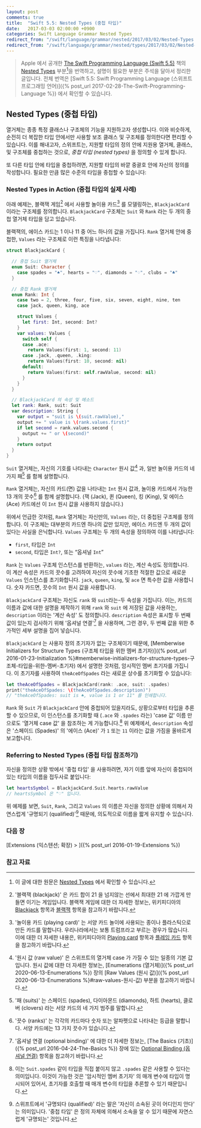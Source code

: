 ```yaml
---
layout: post
comments: true
title:  "Swift 5.5: Nested Types (중첩 타입)"
date:   2017-03-03 02:00:00 +0900
categories: Swift Language Grammar Nested Types
redirect_from: "/swift/language/grammar/nested/2017/03/02/Nested-Types.html"
redirect_from: "/swift/language/grammar/nested/types/2017/03/02/Nested-Types.html"
---
```


> Apple 에서 공개한 [The Swift Programming Language (Swift 5.5)](https://docs.swift.org/swift-book/) 책의 [Nested Types](https://docs.swift.org/swift-book/LanguageGuide/NestedTypes.html) 부분[^Nested-Types]을 번역하고, 설명이 필요한 부분은 주석을 달아서 정리한 글입니다. 전체 번역은 [Swift 5.5: Swift Programming Language (스위프트 프로그래밍 언어)]({% post_url 2017-02-28-The-Swift-Programming-Language %}) 에서 확인할 수 있습니다.

## Nested Types (중첩 타입)

열거체는 종종 특정 클래스나 구조체의 기능을 지원하고자 생성합니다. 이와 비슷하게, 순전히 더 복잡한 타입 안에서만 사용할 보조 클래스 및 구조체를 정의한다면 편리할 수 있습니다. 이를 해내고자, 스위프트는, 지원할 타입의 정의 안에 지원용 열거체, 클래스, 및 구조체를 중첩하는 것으로, _중첩 타입 (nested types)_ 을 정의할 수 있게 합니다.

또 다른 타입 안에 타입을 중첩하려면, 지원할 타입의 바깥 중괄호 안에 자신의 정의를 작성합니다. 필요한 만큼 많은 수준의 타입을 중첩할 수 있습니다:

### Nested Types in Action (중첩 타입의 실제 사례)

아래 예제는, 블랙잭 게임[^blackjack] 에서 사용할 놀이용 카드[^playing-card] 를 모델링하는, `BlackjackCard` 이라는 구조체를 정의합니다. `BlackjackCard` 구조체는 `Suit` 와 `Rank` 라는 두 개의 중첩 열거체 타입을 담고 있습니다.

블랙잭의, 에이스 카드는 1 이나 11 중 어느 하나의 값을 가집니다. `Rank` 열거체 안에 중첩한, `Values` 라는 구조체로 이런 특징을 나타냅니다:

```swift
struct BlackjackCard {

  // 중첩 Suit 열거체
  enum Suit: Character {
    case spades = "♠", hearts = "♡", diamonds = "♢", clubs = "♣"
  }

  // 중첩 Rank 열거체
  enum Rank: Int {
    case two = 2, three, four, five, six, seven, eight, nine, ten
    case jack, queen, king, ace

    struct Values {
      let first: Int, second: Int?
    }
    var values: Values {
      switch self {
      case .ace:
        return Values(first: 1, second: 11)
      case .jack, .queen, .king:
        return Values(first: 10, second: nil)
      default:
        return Values(first: self.rawValue, second: nil)
      }
    }
  }

  // BlackjackCard 의 속성 및 메소드
  let rank: Rank, suit: Suit
  var description: String {
    var output = "suit is \(suit.rawValue),"
    output += " value is \(rank.values.first)"
    if let second = rank.values.second {
      output += " or \(second)"
    }
    return output
  }
}
```

`Suit` 열거체는, 자신의 기호를 나타내는 `Character` 원시 값[^raw-value] 과, 일반 놀이용 카드의 네 가지 패[^suits] 를 함께 설명합니다.

`Rank` 열거체는, 자신의 카드(면) 값을 나타내는 `Int` 원시 값과, 놀이용 카드에서 가능한 13 개의 끗수[^ranks] 를 함께 설명합니다. (잭 (Jack), 퀸 (Queen), 킹 (King), 및 에이스 (Ace) 카드에선 이 `Int` 원시 값을 사용하지 않습니다.)

위에서 언급한 것처럼, `Rank` 열거체는 자신만의, `Values` 라는, 더 중첩된 구조체를 정의합니다. 이 구조체는 대부분의 카드엔 하나의 값만 있지만, 에이스 카드엔 두 개의 값이 있다는 사실을 은닉합니다. `Values` 구조체는 두 개의 속성을 정의하여 이를 나타냅니다:

* `first`, 타입은 `Int`
* `second`, 타입은 `Int?`, 또는 “옵셔널 `Int`”

`Rank` 는 `Values` 구조체 인스턴스를 반환하는, `values` 라는, 계산 속성도 정의합니다. 이 계산 속성은 카드의 끗수를 고려하여 자신의 끗수에 기초한 적절한 값으로 새로운 `Values` 인스턴스를 초기화합니다. `jack`, `queen`, `king`, 및 `ace` 면 특수한 값을 사용합니다. 숫자 카드면, 끗수의 `Int` 원시 값을 사용합니다.

`BlackjackCard` 구조체는 자신도 `rank` 와 `suit`라는-두 속성을 가집니다. 이는, 카드의 이름과 값에 대한 설명을 제작하기 위해 `rank` 와 `suit` 에 저장된 값을 사용하는, `description` 이라는 '계산 속성' 도 정의합니다. `description` 속성은 표시할 두 번째 값이 있는지 검사하기 위해 '옵셔널 연결'[^optional-binding] 을 사용하며, 그런 경우, 두 번째 값을 위한 추가적인 세부 설명을 집어 넣습니다.

`BlackjackCard` 는 사용자 정의 초기자가 없는 구조체이기 때문에, [Memberwise Initializers for Structure Types (구조체 타입을 위한 멤버 초기자)]({% post_url 2016-01-23-Initialization %}#memberwise-initializers-for-structure-types-구조체-타입을-위한-멤버-초기자) 에서 설명한 것처럼, 암시적인 멤버 초기자를 가집니다. 이 초기자를 사용하여 `theAceOfSpades` 라는 새로운 상수를 초기화할 수 있습니다:

```swift
let theAceOfSpades = BlackjackCard(rank: .ace, suit: .spades)
print("theAceOfSpades: \(theAceOfSpades.description)")
// "theAceOfSpades: suit is ♠, value is 1 or 11" 를 인쇄합니다.
```

`Rank` 와 `Suit` 가 `BlackjackCard` 안에 중첩되어 있을지라도, 상황으로부터 타입을 추론할 수 있으므로, 이 인스턴스를 초기화할 때 (`.ace` 와 `.spades` 라는) 'case 값' 이름 만으로도 '열거체 case 값' 을 참조하는 게 가능합니다.[^case-name-alone] 위 예제에서, `description` 속성은 '스페이드 (Spades)' 의 '에이스 (Ace)' 가 `1` 또는 `11` 이라는 값을 가짐을 올바르게 보고합니다.

### Referring to Nested Types (중첩 타입 참조하기)

자신을 정의한 상황 밖에서 '중첩 타입' 을 사용하려면, 자기 이름 앞에 자신이 중첩되어 있는 타입의 이름을 접두사로 붙입니다:

```swift
let heartsSymbol = BlackjackCard.Suit.hearts.rawValue
// heartsSymbol 은 "♡" 입니다.
```

위 예제를 보면, `Suit`, `Rank`, 그리고 `Values` 의 이름은 자신을 정의한 상황에 의해서 자연스럽게 '규명되기 (qualified)'[^qualified] 때문에, 의도적으로 이름을 짧게 유지할 수 있습니다.

### 다음 장

[Extensions (익스텐션; 확장) > ]({% post_url 2016-01-19-Extensions %})

### 참고 자료

[^Nested-Types]: 이 글에 대한 원문은 [Nested Types](https://docs.swift.org/swift-book/LanguageGuide/NestedTypes.html) 에서 확인할 수 있습니다.

[^swift-update]: 스위프트 5.3 은 2020-06-22 에 WWDC 20 에 맞춰서 발표 되었다가, 2020-09-16 일에 다시 갱신 되었습니다.

[^blackjack]: '블랙잭 (blackjack)' 은 카드 합이 21 을 넘지않는 선에서 최대한 21 에 가깝게 만들면 이기는 게임입니다. 블랙잭 게임에 대한 더 자세한 정보는, 위키피디아의 [Blackjack](https://en.wikipedia.org/wiki/Blackjack) 항목과 [블랙잭](https://ko.wikipedia.org/wiki/블랙잭) 항목을 참고하기 바랍니다.

[^playing-card]: '놀이용 카드 (playing card)' 는 서양 카드 놀이에 사용되는 종이나 플라스틱으로 만든 카드를 말합니다. 우리나라에서는 보통 트럼프라고 부르는 경우가 많습니다. 이에 대한 더 자세한 내용은, 위키피디아의 [Playing card](https://en.wikipedia.org/wiki/Playing_card) 항목과 [플레잉 카드](https://ko.wikipedia.org/wiki/플레잉_카드) 항목을 참고하기 바랍니다. 

[^raw-value]: '원시 값 (raw value)' 은 스위프트의 열거체 case 가 가질 수 있는 일종의 기본 값입니다. 원시 값에 대한 더 자세한 정보는, [Enumerations (열거체)]({% post_url 2020-06-13-Enumerations %}) 장의 [Raw Values (원시 값)]({% post_url 2020-06-13-Enumerations %}#raw-values-원시-값) 부분을 참고하기 바랍니다.

[^suits]: '패 (suits)' 는 스페이드 (spades), 다이아몬드 (diamonds), 하트 (hearts), 클로버 (clovers) 라는 서양 카드의 네 가지 범주를 말합니다.

[^ranks]: '끗수 (ranks)' 는 각각의 카드마다 숫자 또는 알파펫으로 나타내는 등급을 말합니다. 서양 카드에는 13 가지 끗수가 있습니다.

[^optional-binding]: '옵셔널 연결 (optional binding)' 에 대한 더 자세한 정보는, [The Basics (기초)]({% post_url 2016-04-24-The-Basics %}) 장에 있는 [Optional Binding (옵셔널 연결)](#optional-binding-옵셔널-연결) 항목을 참고하기 바랍니다.

[^case-name-alone]: 이는 `Suit.spades` 같이 타입을 직접 붙이지 않고 `.spades` 같은 사용할 수 있다는 의미입니다. 이것이 가능한 것은 '암시적인 멤버 초기자' 의 매개 변수에 타입이 명시되어 있어서, 초기자를 호출할 때 매개 변수의 타입을 추론할 수 있기 때문입니다.

[^qualified]: 스위프트에서 '규명되다 (qualified)' 라는 말은 '자신이 소속된 곳이 어디인지 안다' 는 의미입니다. '중첩 타입' 은 정의 자체에 의해서 소속을 알 수 있기 때문에 자연스럽게 '규명되는' 것입니다.
